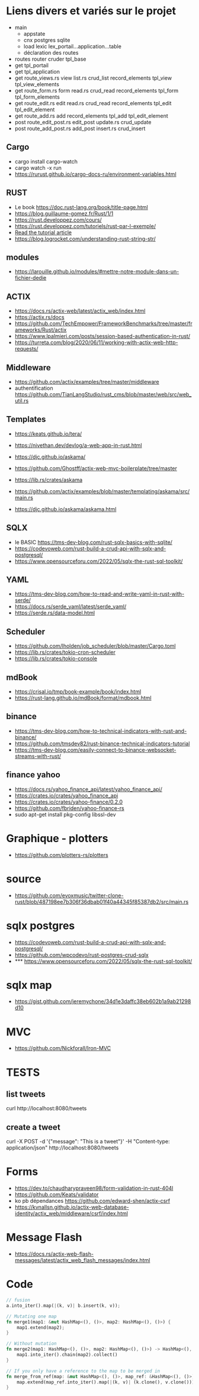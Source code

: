 # Liens divers et variés sur le projet


- main
    - appstate
    - cnx postgres sqlite
    - load lexic lex_portail...application...table
    - déclaration des routes
- routes    router                              cruder                                  tpl_base
- get                                                                               tpl_portail
- get                                                                               tpl_application
- get   route_views.rs          view        list.rs     crud_list   record_elements tpl_view        tpl_view_elements
- get   route_form.rs           form        read.rs     crud_read   record_elements tpl_form        tpl_form_elements
- get   route_edit.rs           edit        read.rs     crud_read   record_elements tpl_edit        tpl_edit_element
- get   route_add.rs            add                                 record_elements tpl_add         tpl_edit_element
- post  route_edit_post.rs      edit_post   update.rs   crud_update
- post  route_add_post.rs       add_post    insert.rs   crud_insert


## Cargo
- cargo install cargo-watch
- cargo watch -x run
- https://rurust.github.io/cargo-docs-ru/environment-variables.html

## RUST
- Le book https://doc.rust-lang.org/book/title-page.html
- https://blog.guillaume-gomez.fr/Rust/1/1
- https://rust.developpez.com/cours/
- https://rust.developpez.com/tutoriels/rust-par-l-exemple/
- [Read the tutorial article](https://docs.qovery.com/guides/tutorial/create-a-blazingly-fast-api-in-rust/)
- https://blog.logrocket.com/understanding-rust-string-str/

## modules
- https://larouille.github.io/modules/#mettre-notre-module-dans-un-fichier-dedie


## ACTIX
- https://docs.rs/actix-web/latest/actix_web/index.html
- https://actix.rs/docs
- https://github.com/TechEmpower/FrameworkBenchmarks/tree/master/frameworks/Rust/actix
- https://www.lpalmieri.com/posts/session-based-authentication-in-rust/
- https://turreta.com/blog/2020/06/11/working-with-actix-web-http-requests/

## Middleware
- https://github.com/actix/examples/tree/master/middleware
- authentification https://github.com/TianLangStudio/rust_cms/blob/master/web/src/web_util.rs

## Templates
- https://keats.github.io/tera/
- https://nivethan.dev/devlog/a-web-app-in-rust.html

- https://djc.github.io/askama/
- https://github.com/Ghostff/actix-web-mvc-boilerplate/tree/master
- https://lib.rs/crates/askama
- https://github.com/actix/examples/blob/master/templating/askama/src/main.rs
- https://djc.github.io/askama/askama.html

## SQLX
- le BASIC https://tms-dev-blog.com/rust-sqlx-basics-with-sqlite/
- https://codevoweb.com/rust-build-a-crud-api-with-sqlx-and-postgresql/
- https://www.opensourceforu.com/2022/05/sqlx-the-rust-sql-toolkit/

## YAML
- https://tms-dev-blog.com/how-to-read-and-write-yaml-in-rust-with-serde/
- https://docs.rs/serde_yaml/latest/serde_yaml/
- https://serde.rs/data-model.html

## Scheduler
- https://github.com/lholden/job_scheduler/blob/master/Cargo.toml
- https://lib.rs/crates/tokio-cron-scheduler
- https://lib.rs/crates/tokio-console

## mdBook
- https://crisal.io/tmp/book-example/book/index.html
- https://rust-lang.github.io/mdBook/format/mdbook.html

## binance
- https://tms-dev-blog.com/how-to-technical-indicators-with-rust-and-binance/
- https://github.com/tmsdev82/rust-binance-technical-indicators-tutorial
- https://tms-dev-blog.com/easily-connect-to-binance-websocket-streams-with-rust/

## finance yahoo
- https://docs.rs/yahoo_finance_api/latest/yahoo_finance_api/
- https://crates.io/crates/yahoo_finance_api
- https://crates.io/crates/yahoo-finance/0.2.0
- https://github.com/fbriden/yahoo-finance-rs
- sudo apt-get install pkg-config libssl-dev

# Graphique - plotters
- https://github.com/plotters-rs/plotters

# source
- https://github.com/evoxmusic/twitter-clone-rust/blob/487198ee7b306f36dbab01f40a44345f85387db2/src/main.rs

# sqlx postgres
- https://codevoweb.com/rust-build-a-crud-api-with-sqlx-and-postgresql/
- https://github.com/wpcodevo/rust-postgres-crud-sqlx
- *** https://www.opensourceforu.com/2022/05/sqlx-the-rust-sql-toolkit/

# sqlx map
- https://gist.github.com/jeremychone/34d1e3daffc38eb602b1a9ab21298d10

# MVC
- https://github.com/Nickforall/Iron-MVC

# TESTS
## list tweets
curl http://localhost:8080/tweets
## create a tweet
curl -X POST -d '{"message": "This is a tweet"}' -H "Content-type: application/json" http://localhost:8080/tweets

# Forms
- https://dev.to/chaudharypraveen98/form-validation-in-rust-404l
- https://github.com/Keats/validator
- ko pb dépendances https://github.com/edward-shen/actix-csrf
- https://kvnallsn.github.io/actix-web-database-identity/actix_web/middleware/csrf/index.html

# Message Flash
- https://docs.rs/actix-web-flash-messages/latest/actix_web_flash_messages/index.html

# Code
```rust
// fusion
a.into_iter().map(|(k, v)| b.insert(k, v));
```
```rust
// Mutating one map
fn merge1(map1: &mut HashMap<(), ()>, map2: HashMap<(), ()>) {
    map1.extend(map2);
}

// Without mutation
fn merge2(map1: HashMap<(), ()>, map2: HashMap<(), ()>) -> HashMap<(), ()> {
    map1.into_iter().chain(map2).collect()
}

// If you only have a reference to the map to be merged in
fn merge_from_ref(map: &mut HashMap<(), ()>, map_ref: &HashMap<(), ()>) {
    map.extend(map_ref.into_iter().map(|(k, v)| (k.clone(), v.clone())));
}
```
```rust
```
```rust
```
```rust
```
```rust
```
```rust
```

